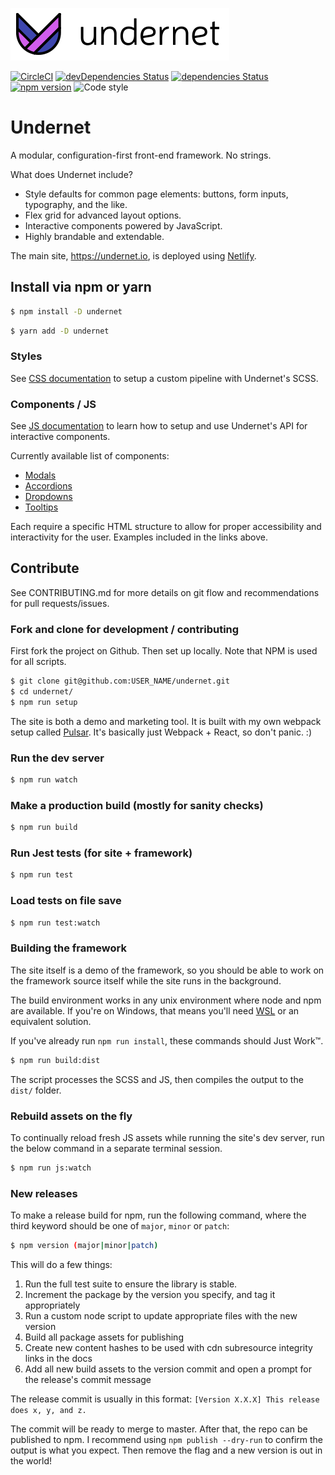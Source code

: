 ![Undernet](app/assets/images/github-logo.png?raw=true)

[![CircleCI](https://circleci.com/gh/geotrev/undernet/tree/master.svg?style=svg)](https://circleci.com/gh/geotrev/undernet/tree/master) [![devDependencies Status](https://david-dm.org/geotrev/undernet/dev-status.svg)](https://david-dm.org/geotrev/undernet?type=dev) [![dependencies Status](https://david-dm.org/geotrev/undernet.svg)](https://david-dm.org/geotrev/undernet) [![npm version](https://badge.fury.io/js/undernet.svg)](https://badge.fury.io/js/undernet) ![Code style](https://img.shields.io/badge/code_style-prettier-ff69b4.svg)

# Undernet

A modular, configuration-first front-end framework. No strings.

What does Undernet include?

- Style defaults for common page elements: buttons, form inputs, typography, and the like.
- Flex grid for advanced layout options.
- Interactive components powered by JavaScript.
- Highly brandable and extendable.

The main site, https://undernet.io, is deployed using [Netlify](https://www.netlify.com/).

## Install via npm or yarn

```sh
$ npm install -D undernet
```

```sh
$ yarn add -D undernet
```

### Styles

See [CSS documentation](https://www.undernet.io/docs/overview/css) to setup a custom pipeline with Undernet's SCSS.

### Components / JS

See [JS documentation](https://www.undernet.io/docs/overview/javascript) to learn how to setup and use Undernet's API for interactive components.

Currently available list of components:

- [Modals](https://www.undernet.io/docs/components/modals)
- [Accordions](https://www.undernet.io/docs/components/accordions)
- [Dropdowns](https://www.undernet.io/docs/components/dropdowns)
- [Tooltips](https://www.undernet.io/docs/components/tooltips)

Each require a specific HTML structure to allow for proper accessibility and interactivity for the user. Examples included in the links above.

## Contribute

See CONTRIBUTING.md for more details on git flow and recommendations for pull requests/issues.

### Fork and clone for development / contributing

First fork the project on Github. Then set up locally. Note that NPM is used for all scripts.

```sh
$ git clone git@github.com:USER_NAME/undernet.git
$ cd undernet/
$ npm run setup
```

The site is both a demo and marketing tool. It is built with my own webpack setup called [Pulsar](https://github.com/geotrev/pulsar). It's basically just Webpack + React, so don't panic. :)

### Run the dev server

```sh
$ npm run watch
```

### Make a production build (mostly for sanity checks)

```sh
$ npm run build
```

### Run Jest tests (for site + framework)

```sh
$ npm run test
```

### Load tests on file save

```sh
$ npm run test:watch
```

### Building the framework

The site itself is a demo of the framework, so you should be able to work on the framework source itself while the site runs in the background.

The build environment works in any unix environment where node and npm are available. If you're on Windows, that means you'll need [WSL](https://docs.microsoft.com/en-us/windows/wsl/install-win10) or an equivalent solution.

If you've already run `npm run install`, these commands should Just Work™.

```sh
$ npm run build:dist
```

The script processes the SCSS and JS, then compiles the output to the `dist/` folder.

### Rebuild assets on the fly

To continually reload fresh JS assets while running the site's dev server, run the below command in a separate terminal session.

```sh
$ npm run js:watch
```

### New releases

To make a release build for npm, run the following command, where the third keyword should be one of `major`, `minor` or `patch`:

```sh
$ npm version (major|minor|patch)
```

This will do a few things:

1. Run the full test suite to ensure the library is stable.
2. Increment the package by the version you specify, and tag it appropriately
3. Run a custom node script to update appropriate files with the new version
4. Build all package assets for publishing
5. Create new content hashes to be used with cdn subresource integrity links in the docs
6. Add all new build assets to the version commit and open a prompt for the release's commit message

The release commit is usually in this format: `[Version X.X.X] This release does x, y, and z.`

The commit will be ready to merge to master. After that, the repo can be published to npm. I recommend using `npm publish --dry-run` to confirm the output is what you expect. Then remove the flag and a new version is out in the world!
